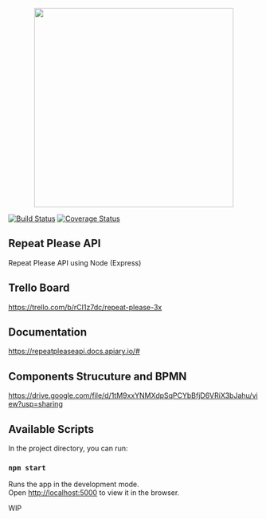 <p align="center">
  <img src="https://github.com/marciomarquessouza/repeat-please/blob/master/src/assets/ui/logos/logo-header.png" width="400px" />  
</p>  

[![Build Status](https://travis-ci.org/marciomarquessouza/repeat-please-api.svg?branch=master)](https://travis-ci.org/marciomarquessouza/repeat-please-api)
[![Coverage Status](https://coveralls.io/repos/github/marciomarquessouza/repeat-please-api/badge.svg?branch=master)](https://coveralls.io/github/marciomarquessouza/repeat-please-api?branch=master)

## Repeat Please API

Repeat Please API using Node (Express)

## Trello Board

https://trello.com/b/rCI1z7dc/repeat-please-3x

## Documentation

https://repeatpleaseapi.docs.apiary.io/#

## Components Strucuture and BPMN

https://drive.google.com/file/d/1tM9xxYNMXdpSqPCYbBfjD6VRiX3bJahu/view?usp=sharing

## Available Scripts

In the project directory, you can run:

### `npm start`

Runs the app in the development mode.<br>
Open [http://localhost:5000](http://localhost:5000) to view it in the browser.

WIP
